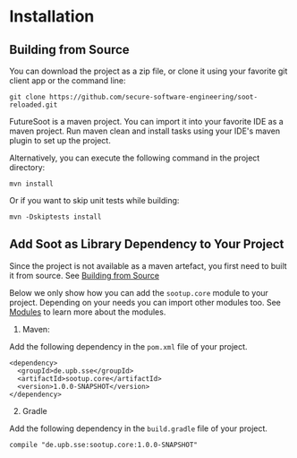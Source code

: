 # Installation

## Building from Source

You can download the project as a zip file, or clone it using your favorite git client app or the command line:

```
git clone https://github.com/secure-software-engineering/soot-reloaded.git
```

FutureSoot is a maven project. You can import it into your favorite IDE as a maven project. Run maven clean and install tasks using your IDE's maven plugin to set up the project.

Alternatively, you can execute the following command in the project directory:

```
mvn install
```

Or if you want to skip unit tests while building:

```
mvn -Dskiptests install
```

## Add Soot as Library Dependency to Your Project

Since the project is not available as a maven artefact, you first need to built it from source. See [Building from Source](#building-from-source)

Below we only show how you can add the ```sootup.core``` module to your project. Depending on your needs you can import other modules too. See [Modules](../#modular-architecture) to learn more about the modules.

1. Maven:

 Add the following dependency in the ```pom.xml``` file of your project.
 
```
<dependency>
  <groupId>de.upb.sse</groupId>
  <artifactId>sootup.core</artifactId>
  <version>1.0.0-SNAPSHOT</version>
</dependency>
```

2. Gradle

Add the following dependency in the ```build.gradle``` file of your project.

```
compile "de.upb.sse:sootup.core:1.0.0-SNAPSHOT"
```